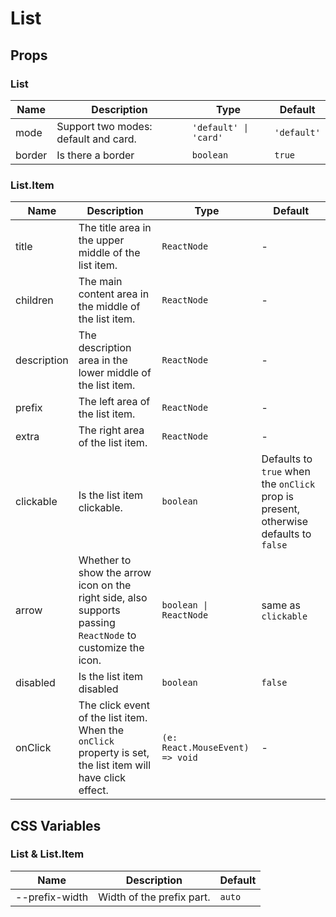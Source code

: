 # List

<code src="./demos/index.tsx"></code>

## Props

### List

| Name   | Description                          | Type                  | Default     |
| ------ | ------------------------------------ | --------------------- | ----------- |
| mode   | Support two modes: default and card. | `'default' \| 'card'` | `'default'` |
| border | Is there a border                    | `boolean`             | `true`      |

### List.Item

| Name        | Description                                                                                                 | Type                            | Default                                                                              |
| ----------- | ----------------------------------------------------------------------------------------------------------- | ------------------------------- | ------------------------------------------------------------------------------------ |
| title       | The title area in the upper middle of the list item.                                                        | `ReactNode`                     | -                                                                                    |
| children    | The main content area in the middle of the list item.                                                       | `ReactNode`                     | -                                                                                    |
| description | The description area in the lower middle of the list item.                                                  | `ReactNode`                     | -                                                                                    |
| prefix      | The left area of the list item.                                                                             | `ReactNode`                     | -                                                                                    |
| extra       | The right area of the list item.                                                                            | `ReactNode`                     | -                                                                                    |
| clickable   | Is the list item clickable.                                                                                 | `boolean`                       | Defaults to `true` when the `onClick` prop is present, otherwise defaults to `false` |
| arrow       | Whether to show the arrow icon on the right side, also supports passing `ReactNode` to customize the icon.  | `boolean \| ReactNode`          | same as `clickable`                                                                  |
| disabled    | Is the list item disabled                                                                                   | `boolean`                       | `false`                                                                              |
| onClick     | The click event of the list item. When the `onClick` property is set, the list item will have click effect. | `(e: React.MouseEvent) => void` | -                                                                                    |

## CSS Variables

### List & List.Item

| Name           | Description               | Default |
| -------------- | ------------------------- | ------- |
| --prefix-width | Width of the prefix part. | `auto`  |
